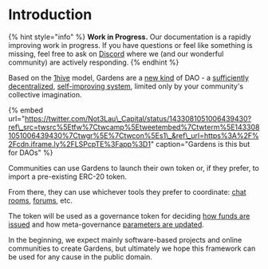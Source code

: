 # Introduction

{% hint style="info" %}
**Work in Progress.** Our documentation is a rapidly improving work in progress. If you have questions or feel like something is missing, feel free to ask on [Discord](https://discord.com/invite/M2EVG4MfR4) where we \(and our wonderful community\) are actively responding.
{% endhint %}

Based on the [1hive](https://wiki.1hive.org/) model, Gardens are a [new kind](on-chain-governance/garden-framework.md) of DAO - a [sufficiently decentralized](misc/sufficient-decentralizion.md), [self-improving system](https://forum.1hive.org/t/together-we-thrive/1278), limited only by your community's collective imagination.

{% embed url="https://twitter.com/Not3Lau\_Capital/status/1433081051006439430?ref\_src=twsrc%5Etfw%7Ctwcamp%5Etweetembed%7Ctwterm%5E1433081051006439430%7Ctwgr%5E%7Ctwcon%5Es1\_&ref\_url=https%3A%2F%2Fcdn.iframe.ly%2FLSPcpTE%3Fapp%3D1" caption="Gardens is this but for DAOs" %}

Communities can use Gardens to launch their own token or, if they prefer, to import a pre-existing ERC-20 token.

From there, they can use whichever tools they prefer to coordinate: [chat rooms](off-chain-governance/social-spaces-discord.md), [forums](off-chain-governance/forum-discourse.md), etc. 

The token will be used as a governance token for deciding [how funds are issued](on-chain-governance/conviction-voting.md) and how meta-governance [parameters are updated](on-chain-governance/tao-voting.md).

In the beginning, we expect mainly software-based projects and online communities to create Gardens, but ultimately we hope this framework can be used for any cause in the public domain.

